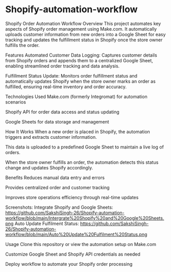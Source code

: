 # Shopify-automation-workflow
Shopify Order Automation Workflow
Overview
This project automates key aspects of Shopify order management using Make.com. It automatically uploads customer information from new orders into a Google Sheet for easy tracking and updates the fulfillment status in Shopify once the store owner fulfills the order.

Features
Automated Customer Data Logging: Captures customer details from Shopify orders and appends them to a centralized Google Sheet, enabling streamlined order tracking and data analysis.

Fulfillment Status Update: Monitors order fulfillment status and automatically updates Shopify when the store owner marks an order as fulfilled, ensuring real-time inventory and order accuracy.

Technologies Used
Make.com (formerly Integromat) for automation scenarios

Shopify API for order data access and status updating

Google Sheets for data storage and management

How It Works
When a new order is placed in Shopify, the automation triggers and extracts customer information.

This data is uploaded to a predefined Google Sheet to maintain a live log of orders.

When the store owner fulfills an order, the automation detects this status change and updates Shopify accordingly.

Benefits
Reduces manual data entry and errors

Provides centralized order and customer tracking

Improves store operations efficiency through real-time updates

Screenshots:
Integrate Shopify and Google Sheets: https://github.com/SakshiSingh-26/Shopify-automation-workflow/blob/main/Intergrate%20Shopify%20and%20Google%20Sheets.png
Auto Update Fulfilment Status: https://github.com/SakshiSingh-26/Shopify-automation-workflow/blob/main/Auto%20Update%20Fulfilment%20Status.png

Usage
Clone this repository or view the automation setup on Make.com

Customize Google Sheet and Shopify API credentials as needed

Deploy workflow to automate your Shopify order processing
